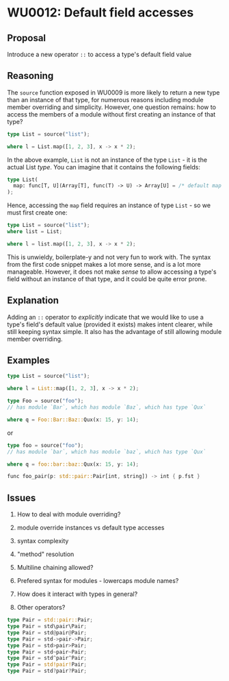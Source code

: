 # WU0012: Default field accesses

## Proposal

Introduce a new operator `::` to access a type's default field value

## Reasoning

The `source` function exposed in WU0009 is more likely to return a new type than an instance of that type, for numerous reasons including module member overriding and simplicity. However, one question remains: how to access the members of a module without first creating an instance of that type?

```rust
type List = source("list");

where l = List.map([1, 2, 3], x -> x * 2);
```

In the above example, `List` is not an instance of the type `List` - it is the actual List *type*. You can imagine that it contains the following fields:

```rust
type List(
  map: func[T, U](Array[T], func(T) -> U) -> Array[U] = /* default map function */
);
```

Hence, accessing the `map` field requires an instance of type `List` - so we must first create one:

```rust
type List = source("list");
where list = List;

where l = list.map([1, 2, 3], x -> x * 2);
```

This is unwieldy, boilerplate-y and not very fun to work with. The syntax from the first code snippet makes a lot more sense, and is a lot more manageable. However, it does not make *sense* to allow accessing a type's field without an instance of that type, and it could be quite error prone.

## Explanation

Adding an `::` operator to *explicitly* indicate that we would like to use a type's field's default value (provided it exists) makes intent clearer, while still keeping syntax simple. It also has the advantage of still allowing module member overriding.

## Examples

```rust
type List = source("list");

where l = List::map([1, 2, 3], x -> x * 2);
```

```rust
type Foo = source("foo");
// has module `Bar`, which has module `Baz`, which has type `Qux`

where q = Foo::Bar::Baz::Qux(x: 15, y: 14);
```

or

```rust
type foo = source("foo");
// has module `bar`, which has module `baz`, which has type `Qux`

where q = foo::bar::baz::Qux(x: 15, y: 14);
```

```rust
func foo_pair(p: std::pair::Pair[int, string]) -> int { p.fst }
```

## Issues

1. How to deal with module overriding?

2. module override instances vs default type accesses

3. syntax complexity

4. "method" resolution

5. Multiline chaining allowed?

6. Prefered syntax for modules - lowercaps module names?

7. How does it interact with types in general?

8. Other operators?

```rust
type Pair = std::pair::Pair;
type Pair = std\pair\Pair;
type Pair = std@pair@Pair;
type Pair = std->pair->Pair;
type Pair = std>pair>Pair;
type Pair = std~pair~Pair;
type Pair = std^pair^Pair;
type Pair = std!pair!Pair;
type Pair = std?pair?Pair;
```

